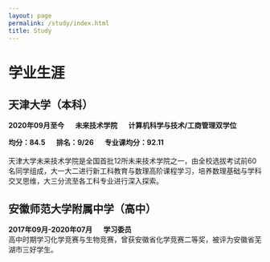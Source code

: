 ```yaml
---
layout: page
permalink: /study/index.html
title: Study
---
```


# 学业生涯

## 天津大学（本科）

**2020年09月至今** &emsp; **未来技术学院** &emsp; **计算机科学与技术/工商管理双学位**  

**均分：84.5** &emsp; **排名：9/26** &emsp; **专业课均分：92.11**  
<br>天津大学未来技术学院是全国首批12所未来技术学院之一，由全校选拔考试前60名同学组成，大一大二进行新工科教育与数理高阶课程学习，培养数理基础与学科交叉思维，大三分流至各工科专业进行深入探索。


## 安徽师范大学附属中学（高中）

**2017年09月-2020年07月** &emsp; **学习委员**
<br>高中时期学习化学竞赛与生物竞赛，曾获安徽省化学竞赛二等奖，被评为安徽省芜湖市三好学生。

